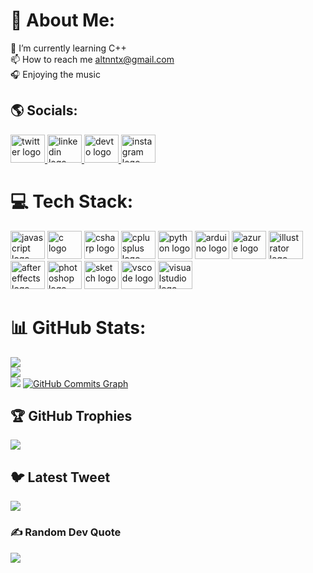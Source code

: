 # 💫 About Me:

🌱 I’m currently learning C++  <br>
📫 How to reach me altnntx@gmail.com <br>
🎧 Enjoying the music <br>

## 🌎 Socials:
<div align="left">
  <a href="https://twitter.com/ittsganok" target="_blank">
    <img src="https://raw.githubusercontent.com/maurodesouza/profile-readme-generator/master/src/assets/icons/social/twitter/default.svg" width="55" height="45" alt="twitter logo"  />
  </a>
  <a href="https://www.linkedin.com/in/alexander-tsghanok-135424250/" target="_blank">
    <img src="https://raw.githubusercontent.com/maurodesouza/profile-readme-generator/master/src/assets/icons/social/linkedin/default.svg" width="55" height="45" alt="linkedin logo"  />
  </a>
  <a href="https://dev.to/m1lean" target="_blank">
    <img src="https://raw.githubusercontent.com/maurodesouza/profile-readme-generator/master/src/assets/icons/social/devto/default.svg" width="55" height="45" alt="devto logo"  />
  </a>
  <a href="https://www.instagram.com/m1lean_/" target="_blank">
    <img src="https://raw.githubusercontent.com/maurodesouza/profile-readme-generator/master/src/assets/icons/social/instagram/default.svg" width="55" height="45" alt="instagram logo"  />
  </a>
</div>

###

# 💻 Tech Stack:
<div align="left">
  <img src="https://cdn.jsdelivr.net/gh/devicons/devicon/icons/javascript/javascript-original.svg" height="45" width="55" alt="javascript logo"  />
  <img src="https://cdn.jsdelivr.net/gh/devicons/devicon/icons/c/c-original.svg" height="45" width="55" alt="c logo"  />
  <img src="https://cdn.jsdelivr.net/gh/devicons/devicon/icons/csharp/csharp-original.svg" height="45" width="55" alt="csharp logo"  />
  <img src="https://cdn.jsdelivr.net/gh/devicons/devicon/icons/cplusplus/cplusplus-original.svg" height="45" width="55" alt="cplusplus logo"  />
  <img src="https://cdn.jsdelivr.net/gh/devicons/devicon/icons/python/python-original.svg" height="45" width="55" alt="python logo"  />
  <img src="https://cdn.jsdelivr.net/gh/devicons/devicon/icons/arduino/arduino-original.svg" height="45" width="55" alt="arduino logo"  />
  <img src="https://cdn.jsdelivr.net/gh/devicons/devicon/icons/azure/azure-original.svg" height="45" width="55" alt="azure logo"  />
  <img src="https://cdn.jsdelivr.net/gh/devicons/devicon/icons/illustrator/illustrator-plain.svg" height="45" width="55" alt="illustrator logo"  />
  <img src="https://cdn.jsdelivr.net/gh/devicons/devicon/icons/aftereffects/aftereffects-original.svg" height="45" width="55" alt="aftereffects logo"  />
  <img src="https://cdn.jsdelivr.net/gh/devicons/devicon/icons/photoshop/photoshop-plain.svg" height="45" width="55" alt="photoshop logo"  />
  <img src="https://cdn.jsdelivr.net/gh/devicons/devicon/icons/sketch/sketch-original.svg" height="45" width="55" alt="sketch logo"  />
  <img src="https://cdn.jsdelivr.net/gh/devicons/devicon/icons/vscode/vscode-original.svg" height="45" width="55" alt="vscode logo"  />
  <img src="https://cdn.jsdelivr.net/gh/devicons/devicon/icons/visualstudio/visualstudio-plain.svg" height="45" width="55" alt="visualstudio logo"  />
</div>

###
# 📊 GitHub Stats:
![](https://github-readme-stats.vercel.app/api?username=m1lean&theme=dark&hide_border=true&include_all_commits=true&count_private=false)<br/>
![](https://github-readme-streak-stats.herokuapp.com/?user=m1lean&theme=dark&hide_border=true)<br/>
![](https://github-readme-stats.vercel.app/api/top-langs/?username=m1lean&theme=dark&hide_border=true&include_all_commits=true&count_private=false&layout=compact)
<a href="http://www.github.com/m1lean"><img src="https://github-readme-activity-graph.cyclic.app/graph?username=m1lean&bg_color=22272e&color=ffffff&line=ffffff&point=ffffff&area_color=22272e&area=true&hide_border=true&custom_title=GitHub%20Commits%20Graph" alt="GitHub Commits Graph" /></a>

## 🏆 GitHub Trophies
![](https://github-profile-trophy.vercel.app/?username=m1lean&theme=onestar&no-frame=true&no-bg=true&margin-w=4)

## 🐦 Latest Tweet
[![](https://gtce.itsvg.in/api?username=ittsganok)](https://github.com/VishwaGauravIn/github-twitter-card-embed)

### ✍️ Random Dev Quote
![](https://quotes-github-readme.vercel.app/api?type=horizontal&theme=dark)
